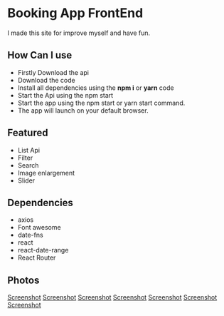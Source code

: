 # Booking App FrontEnd

I made this site for improve myself and have fun.

## How Can I use

- Firstly Download the api
- Download the code
- Install all dependencies using the **npm i** or **yarn** code
- Start the Api using the npm start
- Start the app using the npm start or yarn start command.
- The app will launch on your default browser.

## Featured

- List Api
- Filter
- Search
- Image enlargement
- Slider

## Dependencies
* axios
* Font awesome
* date-fns
* react
* react-date-range
* React Router 

## Photos
[Screenshot](./Screenshot-1.png) 
[Screenshot](./Screenshot-2.png) 
[Screenshot](./Screenshot-3.png) 
[Screenshot](./Screenshot-4.png) 
[Screenshot](./Screenshot-5.png) 
[Screenshot](./Screenshot-6.png) 
[Screenshot](./Screenshot-7.png) 